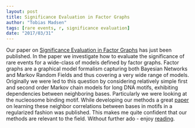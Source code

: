 ```yaml
---
layout: post
title: Significance Evaluation in Factor Graphs
author: "Tobias Madsen"
tags: [rare events, r, significance evaluation]
date: "2017/03/31"
---
```


Our paper on [Significance Evaluation in Factor Graphs](http://bmcbioinformatics.biomedcentral.com/articles/10.1186/s12859-017-1614-z) has just been published.
In the paper we investigate how to evaluate the significance of rare events for a wide-class of models defined by factor graphs. Factor graphs are a graphical model formalism capturing both Bayesian Networks and Markov Random Fields and thus covering a very wide range of models. 
Originally we were led to this question by considering relatively simple first and second order Markov chain models for long DNA motifs, exhibiting dependencies between neighboring bases. Particularly we were looking at the nucleosome binding motif. 
While developing our methods a great [paper](https://academic.oup.com/nar/article/44/13/6055/2457621/Bayesian-Markov-models-consistently-outperform) on learning these neighbor correlations between bases in motifs in a regularized fashion was published. This makes me quite confident that our methods are relevant to the field.
Without further ado - enjoy [reading](http://bmcbioinformatics.biomedcentral.com/articles/10.1186/s12859-017-1614-z).
